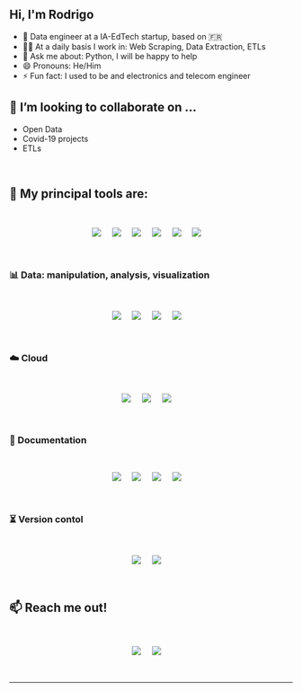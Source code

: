 ## Hi, I'm Rodrigo

- 🔭 Data engineer at a IA-EdTech startup, based on 🇫🇷
- 👷‍♂️ At a daily basis I work in: Web Scraping, Data Extraction, ETLs
- 💬 Ask me about: Python, I will be happy to help
- 😄 Pronouns: He/Him
- ⚡ Fun fact: I used to be and electronics and telecom engineer

## 🤝 I’m looking to collaborate on ...
* Open Data
* Covid-19 projects
* ETLs

<br>

<h2> 🔨 My principal tools are:</h2>
<br>
<p align='center'>
    <a href="https://www.python.org/"><img  src="https://img.shields.io/badge/-Python-007FF4?style=for-the-badge&labelColor=black&logo=Python&logoColor=FFFFFF"/></a>&nbsp;&nbsp;&nbsp;&nbsp;
    <a href="https://jupyter.org/"><img  src="https://img.shields.io/badge/-Jupyter-F37726?style=for-the-badge&labelColor=black&logo=Jupyter&logoColor=FFFFFF"/></a>&nbsp;&nbsp;&nbsp;&nbsp;
    <a href="https://www.anaconda.com/"><img  src="https://img.shields.io/badge/conda-342B029.svg?&style=for-the-badge&labelColor=black&logo=anaconda&logoColor=FFFFFF"/></a>&nbsp;&nbsp;&nbsp;&nbsp;    
    <a href="https://www.selenium.dev/"><img  src="https://img.shields.io/badge/-Selenium-43b02a?style=for-the-badge&labelColor=black&logo=Selenium&logoColor=FFFFFF"/></a>&nbsp;&nbsp;&nbsp;&nbsp;
    <a href="https://www.docker.com/"><img  src="https://img.shields.io/badge/-Docker-007bff?style=for-the-badge&labelColor=black&logo=Docker&logoColor=FFFFFF"/></a>&nbsp;&nbsp;&nbsp;&nbsp;
    <a href="https://www.linux.org"><img  src="https://img.shields.io/badge/Linux-FCC624?style=for-the-badge&labelColor=black&logo=linux&logoColor=FFFFFF"/></a>&nbsp;&nbsp;&nbsp;&nbsp;    
<p>
<br>

### 📊 Data: manipulation, analysis, visualization
<br>
<p align='center'>
    <a href="https://pandas.pydata.org/"><img src="https://img.shields.io/badge/-Pandas-160458?style=for-the-badge&labelColor=black&logo=Pandas&logoColor=FFFFFF" /></a>&nbsp;&nbsp;&nbsp;&nbsp;
    <a href="https://numpy.org/"><img src="https://img.shields.io/badge/-Numpy-FFC727?style=for-the-badge&labelColor=black&logo=Numpy&logoColor=FFFFFF" /></a>&nbsp;&nbsp;&nbsp;&nbsp;
    <a href="https://plotly.com/"><img  src="https://img.shields.io/badge/-Plotly-3F4F75?style=for-the-badge&labelColor=black&logo=Plotly&logoColor=FFFFFF"/></a>&nbsp;&nbsp;&nbsp;&nbsp;
    <a href="https://www.tableau.com/"><img src="https://img.shields.io/badge/-Tableau-224479?style=for-the-badge&labelColor=black&logo=Tableau&logoColor=FFFFFF" /></a>&nbsp;&nbsp;&nbsp;&nbsp;
</p>
<br>

### :cloud: Cloud 
<br>
<p align='center'>
    <a href="https://cloud.google.com/"><img  src="https://img.shields.io/badge/Google%20Cloud%20-%234285F4.svg?&style=for-the-badge&labelColor=black&logo=google-cloud&logoColor=FFFFFF"/></a>&nbsp;&nbsp;&nbsp;&nbsp;
    <a href="https://airflow.apache.org/"><img  src="https://img.shields.io/badge/Airflow-017CEE?&style=for-the-badge&labelColor=black&logo=Apache%20Airflow&logoColor=FFFFFF"/></a>&nbsp;&nbsp;&nbsp;&nbsp;
    <a href="https://www.netlify.com/"><img  src="https://img.shields.io/badge/Netlify-00C7B7.svg?&style=for-the-badge&labelColor=black&logo=netlify&logoColor=FFFFFF"/></a>&nbsp;&nbsp;&nbsp;&nbsp;
</p>
<br>

### 📔 Documentation 
<br>
<p align='center'> 
    <a href="https://www.notion.so"><img  src="https://img.shields.io/badge/Notion-000000?style=for-the-badge&labelColor=black&logo=notion&logoColor=FFFFFF"/></a>&nbsp;&nbsp;&nbsp;&nbsp;
    <a href="https://trello.com"><img  src="https://img.shields.io/badge/Trello-0052CC?style=for-the-badge&labelColor=black&logo=trello&logoColor=FFFFFF"/></a>&nbsp;&nbsp;&nbsp;&nbsp;
    <a href="https://www.latex-project.org/"><img  src="https://img.shields.io/badge/latex%20-%23008080.svg?&style=for-the-badge&labelColor=black&logo=latex&logoColor=FFFFFF"/></a>&nbsp;&nbsp;&nbsp;&nbsp;       
    <a href="https://www.overleaf.com"><img  src="https://img.shields.io/badge/Overleaf-47A141?style=for-the-badge&labelColor=black&logo=Overleaf&logoColor=FFFFFF"/></a>&nbsp;&nbsp;&nbsp;&nbsp;
</p>
<br>

### ⏳ Version contol
<br>
<p align='center'>
    <a href="https://git-scm.com/"><img  src="https://img.shields.io/badge/-Git-F05033?style=for-the-badge&labelColor=black&logo=Git&logoColor=FFFFFF"/></a>&nbsp;&nbsp;&nbsp;&nbsp;    
    <a href="https://github.com/"><img  src="https://img.shields.io/badge/-Github-5C005C?style=for-the-badge&labelColor=black&logo=Github&logoColor=FFFFFF"/></a>&nbsp;&nbsp;&nbsp;&nbsp;
<p> 
<br>
    
## :mailbox: Reach me out!
<br>
<p align='center'>
    <a href="https://twitter.com/RoTorresT"><img  src="https://img.shields.io/badge/RoTorresT%20-%231DA1F2.svg?&style=for-the-badge&logo=Twitter&logoColor=white"/></a>&nbsp;&nbsp;&nbsp;&nbsp;
    <a href="https://www.linkedin.com/in/rotorrest/"><img src="https://img.shields.io/badge/linkedin-%230077B5.svg?&style=for-the-badge&logo=linkedin&logoColor=white" /></a>&nbsp;&nbsp;&nbsp;&nbsp;
</p>
<br>
<hr>
